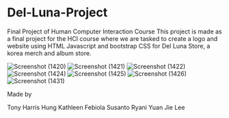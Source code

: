 # Del-Luna-Project
Final Project of Human Computer Interaction Course
This project is made as a final project for the HCI course where we are tasked to create a logo and website using HTML Javascript and bootstrap CSS for Del Luna Store, a korea merch and album store.

![Screenshot (1420)](https://user-images.githubusercontent.com/56445175/122527217-5312e480-d045-11eb-8e9c-01b5e7ed977b.png)
![Screenshot (1421)](https://user-images.githubusercontent.com/56445175/122527226-54dca800-d045-11eb-96f2-5d59f3b17820.png)
![Screenshot (1422)](https://user-images.githubusercontent.com/56445175/122527231-560dd500-d045-11eb-9fb5-0f9e406cc960.png)
![Screenshot (1424)](https://user-images.githubusercontent.com/56445175/122527236-56a66b80-d045-11eb-9f60-821dba98cfae.png)
![Screenshot (1425)](https://user-images.githubusercontent.com/56445175/122527243-58702f00-d045-11eb-93a1-213acb9f82f1.png)
![Screenshot (1426)](https://user-images.githubusercontent.com/56445175/122527254-5a39f280-d045-11eb-94c0-8d1c5744d627.png)
![Screenshot (1431)](https://user-images.githubusercontent.com/56445175/122527208-5017f400-d045-11eb-8c75-f7df4425b3b8.png)

Made by

Tony Harris Hung
Kathleen Febiola Susanto
Ryani Yuan Jie Lee
